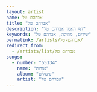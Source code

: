 ```yaml
---
layout: artist
name: אברהם טל
title: "אברהם טל"
description: "דף האמן אברהם טל"
keywords: "שירים, מוזיקה, אברהם טל"
permalink: /artists/אברהם-טל/
redirect_from:
  - /artists/list/אברהם טל
songs:
  - number: "55134"
    name: "אורות"
    album: "סינגלים"
    artist: "אברהם טל"
---
```

